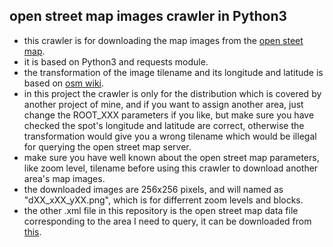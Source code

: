 ## open street map images crawler in Python3

- this crawler is for downloading the map images from the [open steet map](https://www.openstreetmap.org).
- it is based on Python3 and requests module.
- the transformation of the image tilename and its longitude and latitude is based on [osm wiki](https://wiki.openstreetmap.org/wiki/Slippy_map_tilenames#X_and_Y).
- in this project the crawler is only for the distribution which is covered by another project of mine, and if you want to assign another area, just change the ROOT_XXX parameters if you like, but make sure you have checked the spot's longitude and latitude are correct, otherwise the transformation would give you a wrong tilename which would be illegal for querying the open street map server.
- make sure you have well known about the open street map parameters, like zoom level, tilename before using this crawler to download another area's map images.
- the downloaded images are 256x256 pixels, and will named as "dXX_xXX_yXX.png", which is for differrent zoom levels and blocks.
- the other .xml file in this repository is the open street map data file corresponding to the area I need to query, it can be downloaded from [this](https://download.bbbike.org/osm/).